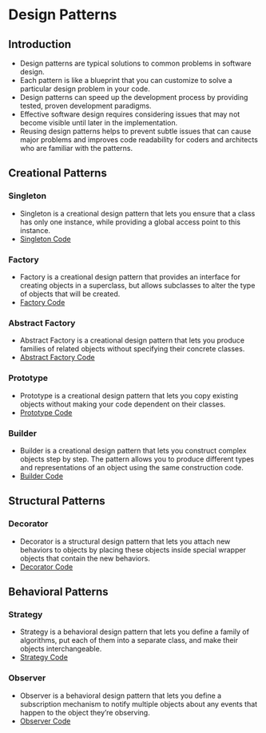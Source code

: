 # Design Patterns

## Introduction
- Design patterns are typical solutions to common problems in software design.
- Each pattern is like a blueprint that you can customize to solve a particular design problem in your code.
- Design patterns can speed up the development process by providing tested, proven development paradigms.
- Effective software design requires considering issues that may not become visible until later in the implementation.
- Reusing design patterns helps to prevent subtle issues that can cause major problems and improves code readability for coders and architects who are familiar with the patterns.

## Creational Patterns

### Singleton
- Singleton is a creational design pattern that lets you ensure that a class has only one instance, while providing a global access point to this instance.
- [Singleton Code](singleton.go)

### Factory
- Factory is a creational design pattern that provides an interface for creating objects in a superclass, but allows subclasses to alter the type of objects that will be created.
- [Factory Code](factory.go)

### Abstract Factory
- Abstract Factory is a creational design pattern that lets you produce families of related objects without specifying their concrete classes.
- [Abstract Factory Code](abstract-factory.go)

### Prototype
- Prototype is a creational design pattern that lets you copy existing objects without making your code dependent on their classes.
- [Prototype Code](prototype.go)

### Builder
- Builder is a creational design pattern that lets you construct complex objects step by step. The pattern allows you to produce different types and representations of an object using the same construction code.
- [Builder Code](builder.go)

## Structural Patterns

### Decorator
- Decorator is a structural design pattern that lets you attach new behaviors to objects by placing these objects inside special wrapper objects that contain the new behaviors.
- [Decorator Code](decorator.go)

## Behavioral Patterns

### Strategy
- Strategy is a behavioral design pattern that lets you define a family of algorithms, put each of them into a separate class, and make their objects interchangeable.
- [Strategy Code](strategy.go)

### Observer
- Observer is a behavioral design pattern that lets you define a subscription mechanism to notify multiple objects about any events that happen to the object they’re observing.
- [Observer Code](observer.go)
